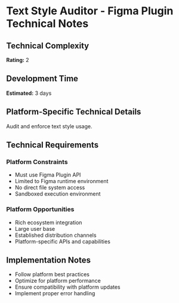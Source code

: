 # Text Style Auditor - Figma Plugin Technical Notes

## Technical Complexity
**Rating:** 2

## Development Time
**Estimated:** 3 days

## Platform-Specific Technical Details
Audit and enforce text style usage.

## Technical Requirements

### Platform Constraints
- Must use Figma Plugin API
- Limited to Figma runtime environment
- No direct file system access
- Sandboxed execution environment

### Platform Opportunities
- Rich ecosystem integration
- Large user base
- Established distribution channels
- Platform-specific APIs and capabilities

## Implementation Notes
- Follow platform best practices
- Optimize for platform performance
- Ensure compatibility with platform updates
- Implement proper error handling
